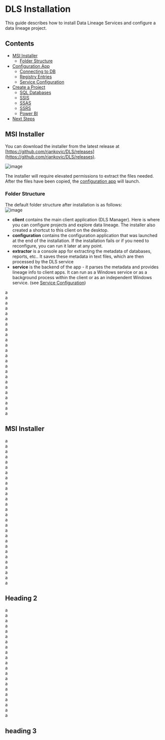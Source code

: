 # DLS Installation

This guide describes how to install Data Lineage Services and configure a data lineage project.

## Contents

- [MSI Installer](#msi-installer)
  - [Folder Structure](#folder-structure)
- [Configuration App](#configuration-app)
  - [Connecting to DB](#connecting-to-db)
  - [Registry Entries](#registry-entries)
  - [Service Configuration](#service-configuration)
- [Create a Project](#creating-a-project)
  - [SQL Databases](#sql-databases)
  - [SSIS](#ssis)
  - [SSAS](#ssas)
  - [SSRS](#ssrs)
  - [Power BI](#power-bi)
- [Next Steps](#next-steps)

## MSI Installer

You can download the installer from the latest release at [https://github.com/rjankovic/DLS/releases](https://github.com/rjankovic/DLS/releases).  
  
![image](https://user-images.githubusercontent.com/2221666/167270821-3f4164c8-827e-42d4-87b5-1eb2253b0089.png)

The installer will require elevated permissions to extract the files needed. After the files have been copied, the [configuration app](#configuration-app) will launch.

### Folder Structure
The default folder structure after installation is as follows:  
![image](https://user-images.githubusercontent.com/2221666/167270789-68862a86-b044-4c30-9bff-19870ec01776.png)
 - **client** contains the main client application (DLS Manager). Here is where you can configure projects and explore data lineage. The installer also created a shortcut to this client on the desktop.
 - **configuration** contains the configuration application that was launched at the end of the installation. If the installation fails or if you need to reconfigure, you can run it later at any point.
 - **extractor** is a console app for extracting the metadata of databases, reports, etc.. It saves these metadata in text files, which are then processed by the DLS service
 - **service** is the backend of the app - it parses the metadata and provides lineage info to client apps. It can run as a Windows service or as a background process within the client or as an independent Windows service. (see [Service Configuration](#service-configuration))


a  
a  
a  
a  
a  
a  
a  
a  
a  
a  
a  
a  
a  
a  
a  
a  
a  
a  
a  
a  
a  
a  
a  
a  
## MSI Installer 
a  
a  
a  
a  
a  
a  
a  
a  
a  
a  
a  
a  
a  
a  
a  
a  
a  
a  
a  
a  
a  
a  
a  
a  
a  
a  
a  
a  
## Heading 2
a  
a  
a  
a  
a  
a  
a  
a  
a  
a  
a  
a  
a  
a  
a  
a  
a  
a  
a  
a  
a  
## heading 3






